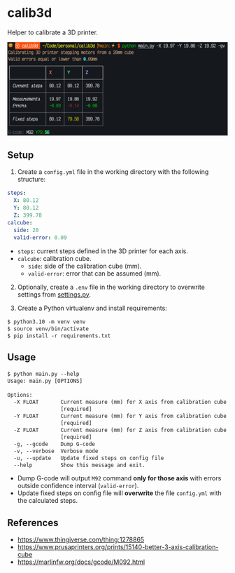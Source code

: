 # calib3d

Helper to calibrate a 3D printer.

![Screenshot](screenshot.png)

## Setup

1. Create a `config.yml` file in the working directory with the following structure:

```yaml
steps:
  X: 80.12
  Y: 80.12
  Z: 399.78
calcube:
  side: 20
  valid-error: 0.09
```

- `steps`: current steps defined in the 3D printer for each axis.
- `calcube`: calibration cube.
  - `side`: side of the calibration cube (mm).
  - `valid-error`: error that can be assumed (mm).

2. Optionally, create a `.env` file in the working directory to overwrite settings from [settings.py](settings.py).

3. Create a Python virtualenv and install requirements:

```console
$ python3.10 -m venv venv
$ source venv/bin/activate
$ pip install -r requirements.txt
```

## Usage

```console
$ python main.py --help
Usage: main.py [OPTIONS]

Options:
  -X FLOAT       Current measure (mm) for X axis from calibration cube
                 [required]
  -Y FLOAT       Current measure (mm) for Y axis from calibration cube
                 [required]
  -Z FLOAT       Current measure (mm) for Z axis from calibration cube
                 [required]
  -g, --gcode    Dump G-code
  -v, --verbose  Verbose mode
  -u, --update   Update fixed steps on config file
  --help         Show this message and exit.
```

- Dump G-code will output `M92` command **only for those axis** with errors outside confidence interval (`valid-error`).
- Update fixed steps on config file will **overwrite** the file `config.yml` with the calculated steps.

## References

- https://www.thingiverse.com/thing:1278865
- https://www.prusaprinters.org/prints/15140-better-3-axis-calibration-cube
- https://marlinfw.org/docs/gcode/M092.html
